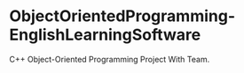 # ObjectOrientedProgramming-EnglishLearningSoftware
C++ Object-Oriented Programming  Project With Team.
